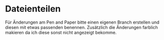 # Dateienteilen

Für Änderungen am Pen and Paper bitte einen eigenen Branch erstellen und diesen mit etwas passenden benennen.
Zusätzlich die Änderungen farblich makieren da ich diese sonst nicht angezeigt bekomme. 
